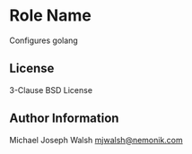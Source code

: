 Role Name
=========

Configures golang

License
-------

3-Clause BSD License

Author Information
------------------

Michael Joseph Walsh <mjwalsh@nemonik.com>
